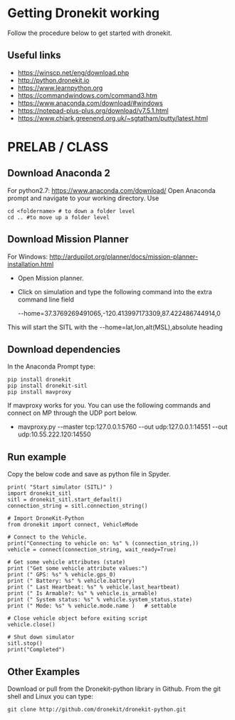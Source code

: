 # Getting Dronekit working

Follow the procedure below to get started with dronekit.

## Useful links

* https://winscp.net/eng/download.php
* http://python.dronekit.io
* https://www.learnpython.org
* https://commandwindows.com/command3.htm
* https://www.anaconda.com/download/#windows
* https://notepad-plus-plus.org/download/v7.5.1.html
* https://www.chiark.greenend.org.uk/~sgtatham/putty/latest.html

# PRELAB / CLASS

## Download Anaconda 2
For python2.7: https://www.anaconda.com/download/
Open Anaconda prompt and navigate to your working directory. Use

    cd <foldername> # to down a folder level 
    cd .. #to move up a folder level
    
## Download Mission Planner

For Windows: http://ardupilot.org/planner/docs/mission-planner-installation.html
* Open Mission planner. 
* Click on simulation and type the following command into the extra command line field

    --home=37.3769269491065,-120.413997173309,87.422486744914,0
    
This will start the SITL with the --home=lat,lon,alt(MSL),absolute heading
    
## Download dependencies
In the Anaconda Prompt type:
    
    pip install dronekit
    pip install dronekit-sitl
    pip install mavproxy
  
If mavproxy works for you. You can use the following commands and connect on MP through the UDP port below.
* mavproxy.py --master tcp:127.0.0.1:5760 --out udp:127.0.0.1:14551 --out udp:10.55.222.120:14550
    
## Run example 
Copy the below code and save as python file in Spyder. 

    print( "Start simulator (SITL)" )
    import dronekit_sitl
    sitl = dronekit_sitl.start_default()
    connection_string = sitl.connection_string()

    # Import DroneKit-Python
    from dronekit import connect, VehicleMode

    # Connect to the Vehicle.
    print("Connecting to vehicle on: %s" % (connection_string,))
    vehicle = connect(connection_string, wait_ready=True)

    # Get some vehicle attributes (state)
    print ("Get some vehicle attribute values:")
    print (" GPS: %s" % vehicle.gps_0)
    print (" Battery: %s" % vehicle.battery)
    print (" Last Heartbeat: %s" % vehicle.last_heartbeat)
    print (" Is Armable?: %s" % vehicle.is_armable)
    print (" System status: %s" % vehicle.system_status.state)
    print (" Mode: %s" % vehicle.mode.name )   # settable

    # Close vehicle object before exiting script
    vehicle.close()

    # Shut down simulator
    sitl.stop()
    print("Completed")

## Other Examples

Download or pull from the Dronekit-python library in Github. From the git shell and Linux you can type:

    git clone http://github.com/dronekit/dronekit-python.git
